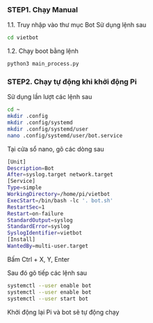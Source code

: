 
### STEP1. Chạy Manual

1.1. Truy nhập vào thư mục Bot
Sử dụng lệnh sau

```sh
cd vietbot
```
1.2. Chạy boot bằng lệnh 

```sh
python3 main_process.py
```

### STEP2.  Chạy tự động khi khởi động Pi

Sử dụng lần lượt các lệnh sau

```sh
cd ~
mkdir .config
mkdir .config/systemd
mkdir .config/systemd/user
nano .config/systemd/user/bot.service

```
Tại cửa sổ nano, gõ các dòng sau

```sh
[Unit]
Description=Bot
After=syslog.target network.target
[Service]
Type=simple
WorkingDirectory=/home/pi/vietbot
ExecStart=/bin/bash -lc '. bot.sh'
RestartSec=1
Restart=on-failure
StandardOutput=syslog
StandardError=syslog
SyslogIdentifier=vietbot
[Install]
WantedBy=multi-user.target
```
Bấm Ctrl + X, Y, Enter

Sau đó gõ tiếp các lệnh sau
```sh
systemctl --user enable bot
systemctl --user enable bot
systemctl --user start bot
```
Khởi động lại Pi và bot sẽ tự động chạy
